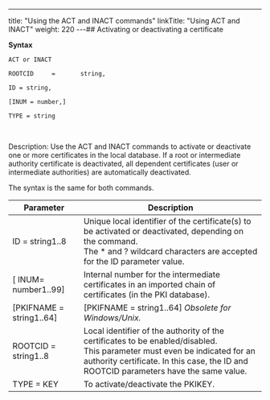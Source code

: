 ---
title: "Using  the ACT and INACT commands"
linkTitle: "Using ACT and INACT"
weight: 220
---## Activating or deactivating a certificate

****Syntax****

`ACT or INACT`

`ROOTCID     =       string,`

`ID = string,`

`[INUM = number,]`

`TYPE = string`

 

Description: Use the ACT and INACT commands to activate or deactivate
one or more certificates in the local database. If a root
or intermediate authority certificate is deactivated, all dependent certificates
(user or intermediate authorities) are automatically deactivated.

The syntax is the same for both commands.


| Parameter  | Description  |
| --- | --- |
| ID = string1..8 | Unique local identifier of the certificate(s) to be activated or deactivated, depending on the command.<br/> The * and ? wildcard characters are accepted for the ID parameter value. |
| [ INUM= number1..99]  | Internal number for the intermediate certificates in an imported chain of certificates (in the PKI database). |
| [PKIFNAME = string1..64]  | [PKIFNAME = string1..64] *Obsolete for Windows/Unix.*  |
| ROOTCID = string1..8 | Local identifier of the authority of the certificates to be enabled/disabled.<br/> This parameter must even be indicated for an authority certificate. In this case, the ID and ROOTCID parameters have the same value. |
| TYPE = KEY  | To activate/deactivate the PKIKEY.  |

